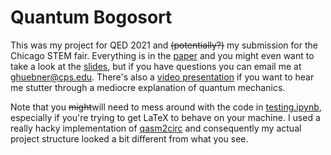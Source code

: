 # Quantum Bogosort
This was my project for QED 2021 and ~~(potentially?)~~ my submission for the Chicago STEM fair. Everything is in the [paper](paper.pdf) and you might even want to take a look at the [slides](slides.pdf), but if you have questions you can email me at [ghuebner@cps.edu](#). There's also a [video presentation](https://youtu.be/x92kzpsrkio) if you want to hear me stutter through a mediocre explanation of quantum mechanics.

Note that you ~~might~~will need to mess around with the code in [testing.ipynb](testing.ipynb), especially if you're trying to get LaTeX to behave on your machine. I used a really hacky implementation of [qasm2circ](https://www.media.mit.edu/quanta/qasm2circ/) and consequently my actual project structure looked a bit different from what you see.